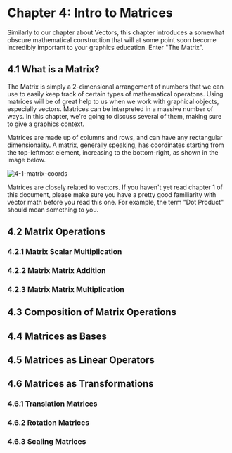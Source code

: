 # Chapter 4: Intro to Matrices

Similarly to our chapter about Vectors, this chapter introduces a somewhat obscure mathematical construction that will at some point soon become incredibly important to your graphics education. Enter "The Matrix".

## 4.1 What is a Matrix?

The Matrix is simply a 2-dimensional arrangement of numbers that we can use to easily keep track of certain types of mathematical operatons. Using matrices will be of great help to us when we work with graphical objects, especially vectors. Matrices can be interpreted in a massive number of ways. In this chapter, we're going to discuss several of them, making sure to give a graphics context.

Matrices are made up of columns and rows, and can have any rectangular dimensionality. A matrix, generally speaking, has coordinates starting from the top-leftmost element, increasing to the bottom-right, as shown in the image below.

![4-1-matrix-coords](/img/0/4-1-matrix-coords)

Matrices are closely related to vectors. If you haven't yet read chapter 1 of this document, please make sure you have a pretty good familiarity with vector math before you read this one. For example, the term "Dot Product" should mean something to you. 

## 4.2 Matrix Operations

### 4.2.1 Matrix Scalar Multiplication

### 4.2.2 Matrix Matrix Addition

### 4.2.3 Matrix Matrix Multiplication

## 4.3 Composition of Matrix Operations

## 4.4 Matrices as Bases

## 4.5 Matrices as Linear Operators

## 4.6 Matrices as Transformations

### 4.6.1 Translation Matrices

### 4.6.2 Rotation Matrices

### 4.6.3 Scaling Matrices

